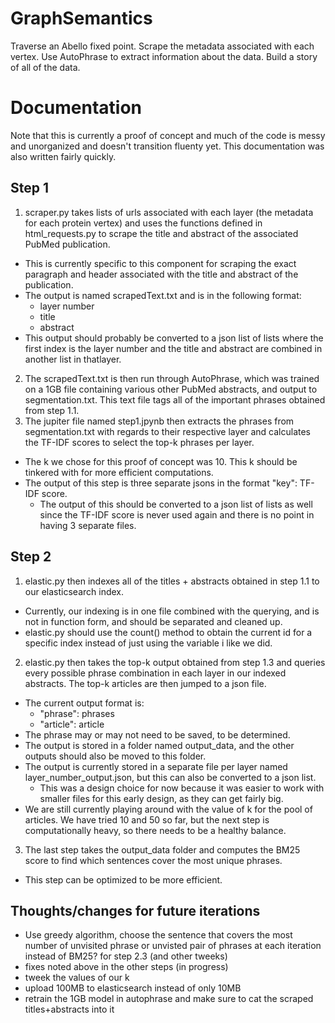 # GraphSemantics
Traverse an Abello fixed point. Scrape the metadata associated with each vertex. Use AutoPhrase to extract information about the data. Build a story of all of the data.

# Documentation
Note that this is currently a proof of concept and much of the code is messy and unorganized and doesn't transition fluenty yet. This documentation was also written fairly quickly.

## Step 1
1. scraper.py takes lists of urls associated with each layer (the metadata for each protein vertex) and uses the functions defined in html_requests.py to scrape the title and abstract of the associated PubMed publication.

  * This is currently specific to this component for scraping the exact paragraph and header associated with the title and abstract of the publication.
  * The output is named scrapedText.txt and is in the following format:
     * layer number
     * title
     * abstract
   * This output should probably be converted to a json list of lists where the first index is the layer number and the title and abstract are combined in another list in thatlayer.

2. The scrapedText.txt is then run through AutoPhrase, which was trained on a 1GB file containing various other PubMed abstracts, and output to segmentation.txt. This text file tags all of the important phrases obtained from step 1.1.
3. The jupiter file named step1.jpynb then extracts the phrases from segmentation.txt with regards to their respective layer and calculates the TF-IDF scores to select the top-k phrases per layer.

  * The k we chose for this proof of concept was 10. This k should be tinkered with for more efficient computations.
  * The output of this step is three separate jsons in the format "key": TF-IDF score.
     * The output of this should be converted to a json list of lists as well since the TF-IDF score is never used again and there is no point in having 3 separate files.

## Step 2
1. elastic.py then indexes all of the titles + abstracts obtained in step 1.1 to our elasticsearch index.

  * Currently, our indexing is in one file combined with the querying, and is not in function form, and should be separated and cleaned up.
  * elastic.py should use the count() method to obtain the current id for a specific index instead of just using the variable i like we did.

2. elastic.py then takes the top-k output obtained from step 1.3 and queries every possible phrase combination in each layer in our indexed abstracts. The top-k articles are then jumped to a json file.
   
  * The current output format is:
     * "phrase": phrases
     * "article": article
  * The phrase may or may not need to be saved, to be determined.
  * The output is stored in a folder named output_data, and the other outputs should also be moved to this folder.
  * The output is currently stored in a separate file per layer named layer_number_output.json, but this can also be converted to a json list.
     * This was a design choice for now because it was easier to work with smaller files for this early design, as they can get fairly big.
  * We are still currently playing around with the value of k for the pool of articles. We have tried 10 and 50 so far, but the next step is computationally heavy, so there needs to be a healthy balance.

3. The last step takes the output_data folder and computes the BM25 score to find which sentences cover the most unique phrases.

  * This step can be optimized to be more efficient.

## Thoughts/changes for future iterations
* Use greedy algorithm, choose the sentence that covers the most number of unvisited phrase or unvisted pair of phrases at each iteration instead of BM25? for step 2.3 (and other tweeks)
* fixes noted above in the other steps (in progress)
* tweek the values of our k
* upload 100MB to elasticsearch instead of only 10MB
* retrain the 1GB model in autophrase and make sure to cat the scraped titles+abstracts into it
